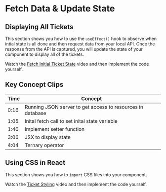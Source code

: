 # Fetch Data &amp; Update State

## Displaying All Tickets

This section shows you how to use the `useEffect()` hook to observe when intial state is all done and then request data from your local API. Once the response from the API is captured, you will update the state of your component to display all of the tickets.

Watch the [Fetch Initial Ticket State](https://watch.screencastify.com/v/F4ZpSuhaPCLwoJDOdyk8) video and then implement the code yourself.

## Key Concept Clips

| Time | Concept |
| --- | ----------- |
| 0:16 | Running JSON server to get access to resources in database |
| 1:05 | Inital fetch call to set inital state variable |
| 1:40 | Implement setter function |
| 3:06 | JSX to display state |
| 4:04 | Ternary operator |

## Using CSS in React

This section shows you how to `import` CSS files into your component.

Watch the [Ticket Styling](https://watch.screencastify.com/v/C9ooO9RYkoIzzhj90kqx) video and then implement the code yourself.
